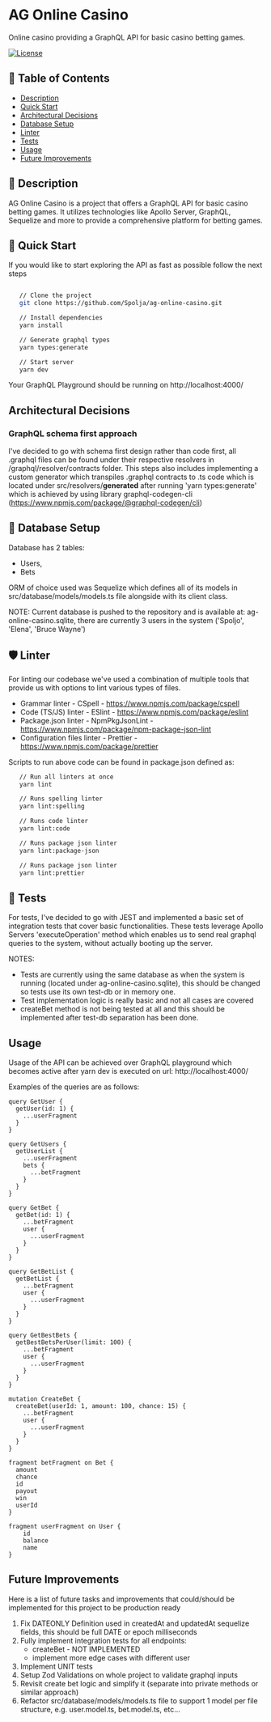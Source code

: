 # AG Online Casino

Online casino providing a GraphQL API for basic casino betting games.

[![License](https://img.shields.io/badge/license-MIT-blue.svg)](https://opensource.org/licenses/MIT)

## 📓 Table of Contents

-   [Description](#description)
-   [Quick Start](#quick-start)
-   [Architectural Decisions](#architectural-decisions)
-   [Database Setup](#database-setup)
-   [Linter](#linter)
-   [Tests](#tests)
-   [Usage](#usage)
-   [Future Improvements](#future-improvements)

## 📖 Description

AG Online Casino is a project that offers a GraphQL API for basic casino betting games. It utilizes technologies like Apollo
Server, GraphQL, Sequelize and more to provide a comprehensive platform for betting games.

## 🚀 Quick Start

If you would like to start exploring the API as fast as possible follow the next steps

```bash

   // Clone the project
   git clone https://github.com/Spolja/ag-online-casino.git

   // Install dependencies
   yarn install

   // Generate graphql types
   yarn types:generate

   // Start server
   yarn dev
```

Your GraphQL Playground should be running on http://localhost:4000/

## Architectural Decisions

### GraphQL schema first approach

I've decided to go with schema first design rather than code first, all .graphql files can be found under their respective
resolvers in /graphql/resolver/contracts folder. This steps also includes implementing a custom generator which transpiles
.graphql contracts to .ts code which is located under src/resolvers/**generated** after running 'yarn types:generate' which is
achieved by using library graphql-codegen-cli (https://www.npmjs.com/package/@graphql-codegen/cli)

## 💾 Database Setup

Database has 2 tables:

-   Users,
-   Bets

ORM of choice used was Sequelize which defines all of its models in src/database/models/models.ts file alongside with its client
class.

NOTE: Current database is pushed to the repository and is available at: ag-online-casino.sqlite, there are currently 3 users in
the system ('Spoljo', 'Elena', 'Bruce Wayne')

## 🛡️ Linter

For linting our codebase we've used a combination of multiple tools that provide us with options to lint various types of files.

-   Grammar linter - CSpell - https://www.npmjs.com/package/cspell
-   Code (TS/JS) linter - ESlint - https://www.npmjs.com/package/eslint
-   Package.json linter - NpmPkgJsonLint - https://www.npmjs.com/package/npm-package-json-lint
-   Configuration files linter - Prettier - https://www.npmjs.com/package/prettier

Scripts to run above code can be found in package.json defined as:

```bash
   // Run all linters at once
   yarn lint

   // Runs spelling linter
   yarn lint:spelling

   // Runs code linter
   yarn lint:code

   // Runs package json linter
   yarn lint:package-json

   // Runs package json linter
   yarn lint:prettier
```

## 🧪 Tests

For tests, I've decided to go with JEST and implemented a basic set of integration tests that cover basic functionalities. These
tests leverage Apollo Servers 'executeOperation' method which enables us to send real graphql queries to the system, without
actually booting up the server.

NOTES:

-   Tests are currently using the same database as when the system is running (located under ag-online-casino.sqlite), this should
    be changed so tests use its own test-db or in memory one.
-   Test implementation logic is really basic and not all cases are covered
-   createBet method is not being tested at all and this should be implemented after test-db separation has been done.

## Usage

Usage of the API can be achieved over GraphQL playground which becomes active after yarn dev is executed on url:
http://localhost:4000/

Examples of the queries are as follows:

```
query GetUser {
  getUser(id: 1) {
    ...userFragment
  }
}

query GetUsers {
  getUserList {
    ...userFragment
    bets {
      ...betFragment
    }
  }
}

query GetBet {
  getBet(id: 1) {
    ...betFragment
    user {
      ...userFragment
    }
  }
}

query GetBetList {
  getBetList {
    ...betFragment
    user {
      ...userFragment
    }
  }
}

query GetBestBets {
  getBestBetsPerUser(limit: 100) {
    ...betFragment
    user {
      ...userFragment
    }
  }
}

mutation CreateBet {
  createBet(userId: 1, amount: 100, chance: 15) {
    ...betFragment
    user {
      ...userFragment
    }
  }
}

fragment betFragment on Bet {
  amount
  chance
  id
  payout
  win
  userId
}

fragment userFragment on User {
    id
    balance
    name
}

```

## Future Improvements

Here is a list of future tasks and improvements that could/should be implemented for this project to be production ready

1. Fix DATEONLY Definition used in createdAt and updatedAt sequelize fields, this should be full DATE or epoch milliseconds
2. Fully implement integration tests for all endpoints:
    - createBet - NOT IMPLEMENTED
    - implement more edge cases with different user
3. Implement UNIT tests
4. Setup Zod Validations on whole project to validate graphql inputs
5. Revisit create bet logic and simplify it (separate into private methods or similar approach)
6. Refactor src/database/models/models.ts file to support 1 model per file structure, e.g. user.model.ts, bet.model.ts, etc...
